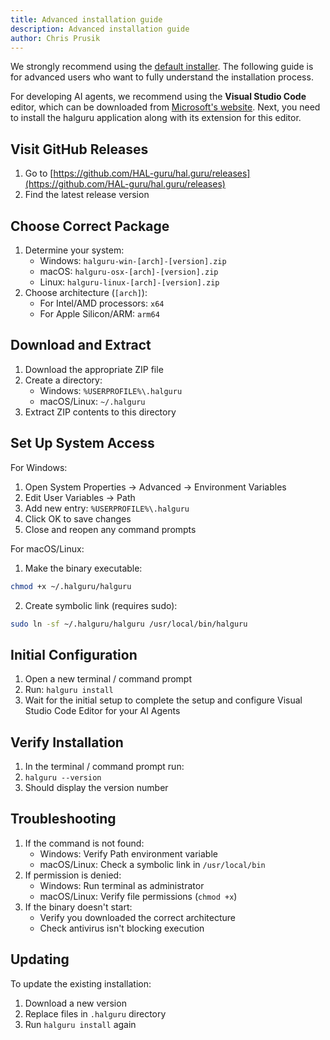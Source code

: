 ```yaml
---
title: Advanced installation guide
description: Advanced installation guide
author: Chris Prusik
---
```


We strongly recommend using the [default installer](index.md). The following guide is for advanced users who want to fully understand the installation process.

For developing AI agents, we recommend using the **Visual Studio Code** editor, which can be downloaded from [Microsoft's website](https://code.visualstudio.com/download).
Next, you need to install the halguru application along with its extension for this editor.

## Visit GitHub Releases

1. Go to [https://github.com/HAL-guru/hal.guru/releases](https://github.com/HAL-guru/hal.guru/releases)
2. Find the latest release version

## Choose Correct Package

1. Determine your system:
    * Windows: `halguru-win-[arch]-[version].zip`
    * macOS: `halguru-osx-[arch]-[version].zip`
    * Linux: `halguru-linux-[arch]-[version].zip`
2. Choose architecture (`[arch]`):
    * For Intel/AMD processors: `x64`
    * For Apple Silicon/ARM: `arm64`

## Download and Extract

1. Download the appropriate ZIP file
2. Create a directory:
    * Windows: `%USERPROFILE%\.halguru`
    * macOS/Linux: `~/.halguru`
3. Extract ZIP contents to this directory

## Set Up System Access

For Windows:

1. Open System Properties → Advanced → Environment Variables
2. Edit User Variables → Path
3. Add new entry: `%USERPROFILE%\.halguru`
4. Click OK to save changes
5. Close and reopen any command prompts

For macOS/Linux:

1. Make the binary executable:

```bash
chmod +x ~/.halguru/halguru
```

2. Create symbolic link (requires sudo):

```bash
sudo ln -sf ~/.halguru/halguru /usr/local/bin/halguru
```

## Initial Configuration

1. Open a new terminal / command prompt
2. Run: `halguru install`
3. Wait for the initial setup to complete the setup and configure Visual Studio Code Editor for your AI Agents

## Verify Installation

1. In the terminal / command prompt run:
2. `halguru --version`
3. Should display the version number

## Troubleshooting

1. If the command is not found:
    * Windows: Verify Path environment variable
    * macOS/Linux: Check a symbolic link in `/usr/local/bin`
2. If permission is denied:
    * Windows: Run terminal as administrator
    * macOS/Linux: Verify file permissions (`chmod +x`)
3. If the binary doesn't start:
    * Verify you downloaded the correct architecture
    * Check antivirus isn't blocking execution

## Updating

To update the existing installation:

1. Download a new version
2. Replace files in `.halguru` directory
3. Run `halguru install` again
